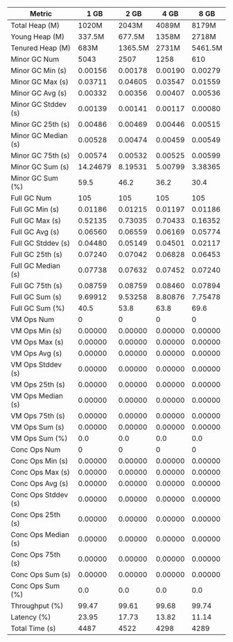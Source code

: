 | Metric | 1 GB | 2 GB | 4 GB | 8 GB |
|------|----|----|----|----|
| Total Heap (M) | 1020M | 2043M | 4089M | 8179M |
| Young Heap (M) | 337.5M | 677.5M | 1358M | 2718M |
| Tenured Heap (M) | 683M | 1365.5M | 2731M | 5461.5M |
| Minor GC Num | 5043 | 2507 | 1258 | 610 |
| Minor GC Min (s) | 0.00156 | 0.00178 | 0.00190 | 0.00279 |
| Minor GC Max (s) | 0.03711 | 0.04605 | 0.03547 | 0.01559 |
| Minor GC Avg (s) | 0.00332 | 0.00356 | 0.00407 | 0.00536 |
| Minor GC Stddev (s) | 0.00139 | 0.00141 | 0.00117 | 0.00080 |
| Minor GC 25th (s) | 0.00486 | 0.00469 | 0.00446 | 0.00515 |
| Minor GC Median (s) | 0.00528 | 0.00474 | 0.00459 | 0.00549 |
| Minor GC 75th (s) | 0.00574 | 0.00532 | 0.00525 | 0.00599 |
| Minor GC Sum (s) | 14.24679 | 8.19531 | 5.00799 | 3.38365 |
| Minor GC Sum (%) | 59.5 | 46.2 | 36.2 | 30.4 |
| Full GC Num | 105 | 105 | 105 | 105 |
| Full GC Min (s) | 0.01186 | 0.01215 | 0.01197 | 0.01186 |
| Full GC Max (s) | 0.52135 | 0.73035 | 0.70433 | 0.16352 |
| Full GC Avg (s) | 0.06560 | 0.06559 | 0.06169 | 0.05774 |
| Full GC Stddev (s) | 0.04480 | 0.05149 | 0.04501 | 0.02117 |
| Full GC 25th (s) | 0.07240 | 0.07042 | 0.06828 | 0.06453 |
| Full GC Median (s) | 0.07738 | 0.07632 | 0.07452 | 0.07240 |
| Full GC 75th (s) | 0.08759 | 0.08759 | 0.08460 | 0.07894 |
| Full GC Sum (s) | 9.69912 | 9.53258 | 8.80876 | 7.75478 |
| Full GC Sum (%) | 40.5 | 53.8 | 63.8 | 69.6 |
| VM Ops Num | 0 | 0 | 0 | 0 |
| VM Ops Min (s) | 0.00000 | 0.00000 | 0.00000 | 0.00000 |
| VM Ops Max (s) | 0.00000 | 0.00000 | 0.00000 | 0.00000 |
| VM Ops Avg (s) | 0.00000 | 0.00000 | 0.00000 | 0.00000 |
| VM Ops Stddev (s) | 0.00000 | 0.00000 | 0.00000 | 0.00000 |
| VM Ops 25th (s) | 0.00000 | 0.00000 | 0.00000 | 0.00000 |
| VM Ops Median (s) | 0.00000 | 0.00000 | 0.00000 | 0.00000 |
| VM Ops 75th (s) | 0.00000 | 0.00000 | 0.00000 | 0.00000 |
| VM Ops Sum (s) | 0.00000 | 0.00000 | 0.00000 | 0.00000 |
| VM Ops Sum (%) | 0.0 | 0.0 | 0.0 | 0.0 |
| Conc Ops Num | 0 | 0 | 0 | 0 |
| Conc Ops Min (s) | 0.00000 | 0.00000 | 0.00000 | 0.00000 |
| Conc Ops Max (s) | 0.00000 | 0.00000 | 0.00000 | 0.00000 |
| Conc Ops Avg (s) | 0.00000 | 0.00000 | 0.00000 | 0.00000 |
| Conc Ops Stddev (s) | 0.00000 | 0.00000 | 0.00000 | 0.00000 |
| Conc Ops 25th (s) | 0.00000 | 0.00000 | 0.00000 | 0.00000 |
| Conc Ops Median (s) | 0.00000 | 0.00000 | 0.00000 | 0.00000 |
| Conc Ops 75th (s) | 0.00000 | 0.00000 | 0.00000 | 0.00000 |
| Conc Ops Sum (s) | 0.00000 | 0.00000 | 0.00000 | 0.00000 |
| Conc Ops Sum (%) | 0.0 | 0.0 | 0.0 | 0.0 |
| Throughput (%) | 99.47 | 99.61 | 99.68 | 99.74 |
| Latency (%) | 23.95 | 17.73 | 13.82 | 11.14 |
| Total Time (s) | 4487 | 4522 | 4298 | 4289 |
